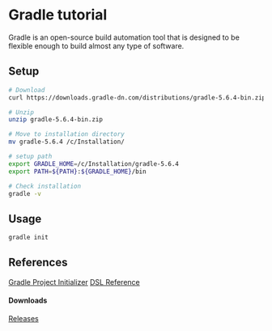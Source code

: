 # Gradle tutorial
Gradle is an open-source build automation tool that is designed to be flexible enough to build almost any type of software.

## Setup
```bash
# Download
curl https://downloads.gradle-dn.com/distributions/gradle-5.6.4-bin.zip --output gradle-5.6.4-bin.zip

# Unzip
unzip gradle-5.6.4-bin.zip

# Move to installation directory
mv gradle-5.6.4 /c/Installation/

# setup path
export GRADLE_HOME=/c/Installation/gradle-5.6.4
export PATH=${PATH}:${GRADLE_HOME}/bin

# Check installation
gradle -v
```


## Usage
```bash
gradle init
```

## References
  
[Gradle Project Initializer](https://gradle-initializr.cleverapps.io/)
[DSL Reference](https://docs.gradle.org/5.6.4/dsl/)

#### Downloads
[Releases](https://gradle.org/releases/)